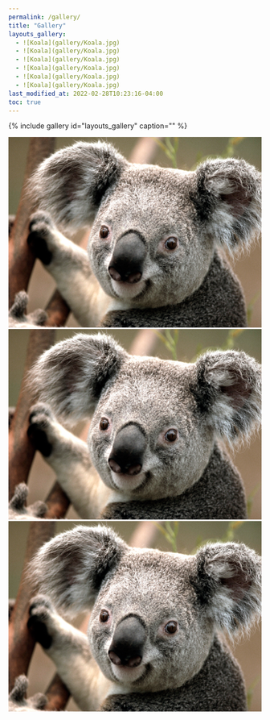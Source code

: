 ```yaml
---
permalink: /gallery/
title: "Gallery"
layouts_gallery:
  - ![Koala](gallery/Koala.jpg)
  - ![Koala](gallery/Koala.jpg)
  - ![Koala](gallery/Koala.jpg)
  - ![Koala](gallery/Koala.jpg)
  - ![Koala](gallery/Koala.jpg)
  - ![Koala](gallery/Koala.jpg)
last_modified_at: 2022-02-28T10:23:16-04:00
toc: true
---
```


{% include gallery id="layouts_gallery" caption="" %}


![Koala](gallery/Koala.jpg)
![Koala](gallery/Koala.jpg)
![Koala](gallery/Koala.jpg)

